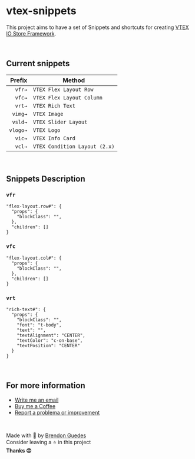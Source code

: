 # vtex-snippets
This project aims to have a set of Snippets and shortcuts for creating [VTEX IO Store Framework](https://developers.vtex.com/vtex-developer-docs/docs/overview-5).

<br>

## Current snippets

|   Prefix | Method                        |
| -------: | ----------------------------- |
|   `vfr→` | `VTEX Flex Layout Row`        |
|   `vfc→` | `VTEX Flex Layout Column`     |
|   `vrt→` | `VTEX Rich Text`              |
|  `vimg→` | `VTEX Image`                  |
|  `vsld→` | `VTEX Slider Layout`          |
| `vlogo→` | `VTEX Logo`                   |
|   `vic→` | `VTEX Info Card`              |
|   `vcl→` | `VTEX Condition Layout (2.x)` |

<br>

## Snippets Description

### `vfr`

```jsonc
"flex-layout.row#": {
  "props": {
    "blockClass": "",
  },
  "children": []
}
```

### `vfc`

```jsonc
"flex-layout.col#": {
  "props": {
    "blockClass": "",
  },
  "children": []
}
```

### `vrt`

```jsonc
"rich-text#": {
  "props": {
    "blockClass": "",
    "font": "t-body",
    "text": "",
    "textAlignment": "CENTER",
    "textColor": "c-on-base",
    "textPosition": "CENTER"
  }
}
```

<br>

## For more information

* [Write me an email](brendonguedes@icloud.com)
* [Buy me a Coffee](ko-fi.com/brendonguedes)
* [Report a problema or improvement](https://github.com/brendonguedes/vtex-snippets/issues)

<br>

Made with 💜 by [Brendon Guedes](https://www.linkedin.com/in/brendonguedes/)
<br>
Consider leaving a ⭐ in this project
<br>
**Thanks 😍**

